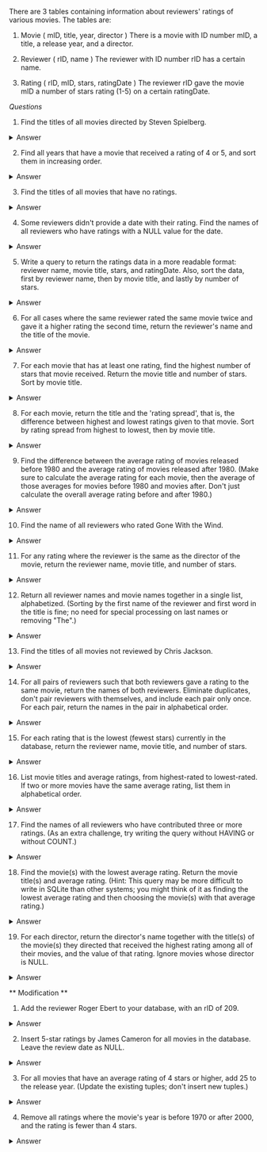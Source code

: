 There are 3 tables containing information about reviewers' ratings of various movies.
The tables are:

1. Movie ( mID, title, year, director )
   There is a movie with ID number mID, a title, a release year, and a director.

2. Reviewer ( rID, name )
   The reviewer with ID number rID has a certain name.

3. Rating ( rID, mID, stars, ratingDate )
   The reviewer rID gave the movie mID a number of stars rating (1-5) on a certain ratingDate.

*Questions*
1. Find the titles of all movies directed by Steven Spielberg.
<details>
<summary>Answer</summary>

	select title from Movie 
	where director = 'Steven Spielberg';
</details>

2. Find all years that have a movie that received a rating of 4 or 5, and sort them in increasing order.
<details>
<summary>Answer</summary>

	select year from Movie 
	join Rating on 
	Movie.mId = Rating.mId	
	where stars > 3
	group by year
	order by year

</details>

3. Find the titles of all movies that have no ratings.
<details>
<summary>Answer</summary>

	Select Movie.title from Movie 
	LEFT JOIN Rating ON 
	Rating.mId = Movie.mId
	WHERE Rating.stars IS NULL;

or:

	SELECT title
	FROM Movie
	WHERE mID not in (SELECT mID FROM Rating);

</details>

4. Some reviewers didn't provide a date with their rating. Find the names of all reviewers who have ratings with a NULL value for the date.

<details>
<summary>Answer</summary>

	SELECT name from Reviewer
	JOIN Rating
	ON Rating.rId = Reviewer.rId
	WHERE Rating.ratingDate IS NULL

</details>


5. Write a query to return the ratings data in a more readable format: reviewer name, movie title, stars, and ratingDate. Also, sort the data, first by reviewer name, then by movie title, and lastly by number of stars.
<details>
<summary>Answer</summary>

	SELECT name as [reviewer name], title as [movie title], stars, ratingDate as [rating date]
	from Movie
	JOIN Rating on 
	Rating.mID = Movie.mId
	JOIN Reviewer ON 
	Reviewer.rId = Rating.rId
	ORDER BY [reviewer name], [movie title], stars;

</details>

6. For all cases where the same reviewer rated the same movie twice and gave it a higher rating the second time, return the reviewer's name and the title of the movie.
<details>
<summary>Answer</summary>

	SELECT name as reviewerName, title as movieTitle
	from Movie 
	JOIN Rating ON 
	Rating.mId = Movie.mId
	JOIN Reviewer ON 
	Rating.rId = Reviewer.rId
	JOIN Rating Rating2 on 
	Rating2.rId = Rating.rId and Rating2.mId = Rating.mID 
	WHERE Rating2.stars > Rating.stars AND 
	Rating2.ratingDate > Rating.ratingDate;

</details>

7. For each movie that has at least one rating, find the highest number of stars that movie received. Return the movie title and number of stars. Sort by movie title.

<details>
<summary>Answer</summary>

	SELECT DISTINCT title, MAX(Rating.stars) over(partition by Rating.mId) as maxStars
	FROM Rating 
	JOIN Movie
	ON Movie.mId = Rating.mID
	ORDER BY title;

</details>

8. For each movie, return the title and the 'rating spread', that is, the difference between highest and lowest ratings given to that movie. Sort by rating spread from highest to lowest, then by movie title.
<details>
<summary>Answer</summary>

	SELECT DISTINCT 
	title, 
	MAX(stars) over(partition by Movie.mId) - MIN(stars) over(partition by Movie.mId) as [rating spread]
	from Movie
	JOIN Rating ON Movie.mId = Rating.mID
	ORDER BY [rating spread] DESC, title;

</details>

9. Find the difference between the average rating of movies released before 1980 and the average rating of movies released after 1980. (Make sure to calculate the average rating for each movie, then the average of those averages for movies before 1980 and movies after. Don't just calculate the overall average rating before and after 1980.)
<details>
<summary>Answer</summary>

	SELECT AVG(before1980.avg - after1980.avg) 
	FROM (
		SELECT AVG(CAST(stars as FLOAT)) as avg, Rating.mID
		FROM Movie
		JOIN Rating ON Movie.mId = Rating.mID
		WHERE Movie.year < 1980
		GROUP BY Rating.mId
		-- AVG() is applied to each group separately!
	) as before1980,
	(
		SELECT AVG(CAST(stars as FLOAT)) as avg, Rating.mID
		FROM Movie
		JOIN Rating ON Movie.mId = Rating.mID
		WHERE Movie.year > 1980
		GROUP BY Rating.mId
	) as after1980

</details>

10. Find the name of all reviewers who rated Gone With the Wind.
<details>
<summary>Answer</summary>

    SELECT name
    FROM Reviewer
    JOIN Rating ON
    Rating.rId = Reviewer.rId
    JOIN Movie ON
    Movie.mId = Rating.mID
    WHERE title = 'Gone with the Wind'
    GROUP BY name;

</details>

11. For any rating where the reviewer is the same as the director of the movie, 
return the reviewer name, movie title, and number of stars. 
<details>
<summary>Answer</summary>
    
    SELECT Reviewer.name AS reviewerName,
    Movie.title AS movieTitle,
    Rating.stars
    from Rating
    JOIN Movie ON
    Rating.mID = Movie.mId
    JOIN Reviewer ON 
    Reviewer.rId = Rating.rId
    WHERE Reviewer.name = Movie.director;
</details>

12. Return all reviewer names and movie names together in a single list, alphabetized.
    (Sorting by the first name of the reviewer and first word in the title is fine;
    no need for special processing on last names or removing "The".) 
<details>
<summary>Answer</summary>

    (SELECT title as c from Movie) 
    UNION
    (SELECT name as c from Reviewer)
    ORDER BY c;
</details>

13. Find the titles of all movies not reviewed by Chris Jackson.
<details>
<summary>Answer</summary>

    SELECT title
    FROM Movie
    WHERE Movie.mId NOT IN (
        SELECT mID FROM Rating
        JOIN Reviewer ON
        Reviewer.rId = Rating.rId
        WHERE Reviewer.name = 'Chris Jackson'
    );
</details>

14. For all pairs of reviewers such that both reviewers gave a rating to the same movie, return the names of both reviewers.
    Eliminate duplicates, don't pair reviewers with themselves, and include each pair only once.
    For each pair, return the names in the pair in alphabetical order. 
<details>
<summary>Answer</summary>

    WITH cte (revName, revId, mId) AS (
    SELECT name as revName,
    Reviewer.rId,
    mID
    FROM
    Reviewer
    JOIN Rating ON
    Rating.rId = Reviewer.rId
    )
    
    SELECT T1.revName as reviewerA, T2.revName as reviewerB
    from cte T1, cte T2
    where T1.mId = T2.mId and
    -- this alphabetizes the pair
    T1.revName < T2.revName
    group by T1.revName, T2.revName;    
</details>

15. For each rating that is the lowest (fewest stars) currently in the database, return the reviewer name, movie title, and number of stars.
<details>
<summary>Answer</summary>

	SELECT name as revName, 
	M.title as [movie title], 
	t.stars
	FROM (
		SELECT * from Rating where stars = (select min(stars) from Rating)
	) t,
	Reviewer, 
	Movie M
	WHERE t.rId = Reviewer.rId and M.mId = T.mID

</details>

16. List movie titles and average ratings, from highest-rated to lowest-rated. If two or more movies have the same average rating, list them in alphabetical order.
<details>
<summary>Answer</summary>

	select title, avgRating
	from Movie
	JOIN (
		select mId, avg(cast(stars as float)) as avgRating
		from Rating
		group by mId
	) T
	ON T.mID = Movie.mId
	order by avgRating DESC, title;

</details>

17. Find the names of all reviewers who have contributed three or more ratings. (As an extra challenge, try writing the query without HAVING or without COUNT.)
<details>
<summary>Answer</summary>

	SELECT Reviewer.name
	FROM Rating
	JOIN Reviewer ON Reviewer.rId = Rating.rId
	group by Reviewer.name
	HAVING count(Rating.rId) > 2;

</details>

18. Find the movie(s) with the lowest average rating. Return the movie title(s) and average rating. (Hint: This query may be more difficult to write in SQLite than other systems; you might think of it as finding the lowest average rating and then choosing the movie(s) with that average rating.)
<details>
<summary>Answer</summary>

	with cte (title, avgRating)
	as (select title, avg(cast(stars as float)) as avgRating
		from Movie
		JOIN Rating ON Rating.mID = Movie.mId
		group by title)

	select title, avgRating from cte t2
	where t2.avgRating in (
		select min(t1.avgRating)
		from cte t1
	)
</details>

19. For each director, return the director's name together with the title(s) of the movie(s) they directed that received the highest rating among all of their movies, and the value of that rating. Ignore movies whose director is NULL.
<details>
<summary>Answer</summary>

	with cte_movies_with_rating (title, director, mId, stars) as 
	(
		select title, director, Movie.mId, stars 
		from Movie 
		JOIN Rating on Movie.mId = Rating.mID
		--where Movie.mId in (select mID from Rating)
		and director is not null
	)

	select maxRating, T.director, title from (
		select max(Rating.stars) as maxRating, director
		from Rating 
		JOIN cte_movies_with_rating 
		on cte_movies_with_rating.mId = Rating.mID
		group by director
	) T 
	JOIN cte_movies_with_rating 
	ON T.director = cte_movies_with_rating.director
	WHERE cte_movies_with_rating.stars = maxRating;
</details>

** Modification **
1. Add the reviewer Roger Ebert to your database, with an rID of 209. 
<details>
<summary>Answer</summary>

	INSERT INTO Reviewer (rID, name) VALUES (209, 'Roger Ebert');
</details>

2. Insert 5-star ratings by James Cameron for all movies in the database. Leave the review date as NULL. 
<details>
<summary>Answer</summary>

	INSERT INTO Rating (rID, mID, stars)
	(
		SELECT rID, mID, 5 from 
		(SELECT rID from Reviewer WHERE name = 'James Cameron') as rID,
		(SELECT mID from Movie) as mID
	)
</details>

3. For all movies that have an average rating of 4 stars or higher, add 25 to the release year. 
(Update the existing tuples; don't insert new tuples.) 
<details>
<summary>Answer</summary>

	UPDATE Movie
	SET year = T2.yearOld + 25
	FROM (
		SELECT year as yearOld, Movie.mID FROM Movie
		JOIN (
			SELECT AVG(CAST(stars as float)) as avgRating, mID
			FROM Rating
			GROUP BY mID
		) T ON T.mID = Movie.mId
		WHERE avgRating >= 4
	) as T2
</details>

4. Remove all ratings where the movie's year is before 1970 or after 2000, and the rating is fewer than 4 stars. 
<details>
<summary>Answer</summary>

	DELETE FROM Rating
	WHERE mID IN (
			SELECT Movie.mId from Movie
			JOIN Rating ON Movie.mId = Rating.mID
			WHERE 
			year < 1970 or year > 2000
			and stars < 4
	)
</details>






